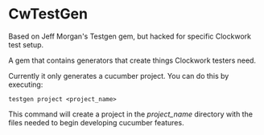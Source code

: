 # CwTestGen

Based on Jeff Morgan's Testgen gem, but hacked for specific Clockwork test setup.

A gem that contains generators that create things Clockwork testers need.

Currently it only generates a cucumber project.  You can do this by executing:

    testgen project <project_name>
    
This command will create a project in the <em>project_name</em> directory with the files needed to begin
developing cucumber features.